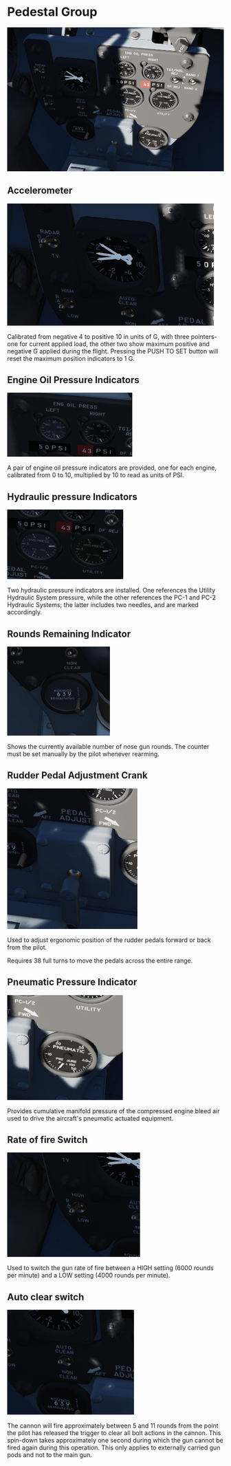 # Pedestal Group

![PedGrp](../../img/PedGrp.jpg)

## Accelerometer

![GGauge](../../img/GGauge.jpg)

Calibrated from negative 4 to positive 10 in units of G, with three pointers-
one for current applied load, the other two show maximum positive and negative G
applied during the flight. Pressing the PUSH TO SET button will reset the
maximum position indicators to 1 G.

## Engine Oil Pressure Indicators

![OilPress](../../img/OilPress.jpg)

A pair of engine oil pressure indicators are provided, one for each engine,
calibrated from 0 to 10, multiplied by 10 to read as units of PSI.

## Hydraulic pressure Indicators

![HydPress](../../img/HydPress.jpg)

Two hydraulic pressure indicators are installed. One references the Utility
Hydraulic System pressure, while the other references the PC-1 and PC-2
Hydraulic Systems; the latter includes two needles, and are marked accordingly.

## Rounds Remaining Indicator

![Rounds](../../img/Rounds.jpg)

Shows the currently available number of nose gun rounds. The counter must be set
manually by the pilot whenever rearming.

## Rudder Pedal Adjustment Crank

![PedAdjust](../../img/PedAdjust.jpg)

Used to adjust ergonomic position of the rudder pedals forward or back from the
pilot.

Requires 38 full turns to move the pedals across the entire range.

## Pneumatic Pressure Indicator

![Pneumatic Pressure Indicator](../../img/Pneum.jpg)

Provides cumulative manifold pressure of the compressed engine bleed air used to
drive the aircraft's pneumatic actuated equipment.

## Rate of fire Switch

![pilot_pedestral_group_rate_of_fire_switch](../../img/pilot_pedestral_group_rate_of_fire.jpg)

Used to switch the gun rate of fire between a HIGH setting (6000 rounds per minute) and a LOW
setting (4000 rounds per minute).

## Auto clear switch

![pilot_pedestral_group_auto_clear_switch](../../img/pilot_pedestral_group_auto_clear_switch.jpg)

The cannon will fire approximately between 5 and 11 rounds from the point the pilot has released the
trigger to clear all
bolt actions in the cannon. This spin-down takes approximately one second during which
the gun cannot be fired again during this operation. This only applies to externally carried gun
pods and not to the main gun.
